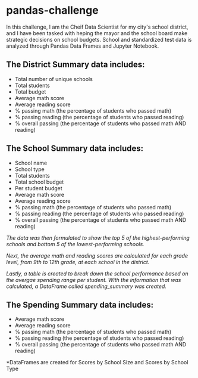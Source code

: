 # pandas-challenge

In this challenge, I am the Cheif Data Scientist for my city's school district, and I have been tasked with heping the mayor and the school board make strategic decisions on school budgets. School and standardized test data is analyzed through Pandas Data Frames and Jupyter Notebook. 

## The District Summary data includes:
  - Total number of unique schools 
  - Total students
  - Total budget
  - Average math score
  - Average reading score
  - % passing math (the percentage of students who passed math)
  - % passing reading (the percentage of students who passed reading)
  - % overall passing (the percentage of students who passed math AND reading)

## The School Summary data includes:
  - School name
  - School type
  - Total students
  - Total school budget
  - Per student budget
  - Average math score
  - Average reading score
  - % passing math (the percentage of students who passed math)
  - % passing reading (the percentage of students who passed reading)
  - % overall passing (the percentage of students who passed math AND reading)

*The data was then formulated to show the top 5 of the highest-performing schools and bottom 5 of the lowest-performing schools.*

*Next, the average math and reading scores are calculated for each grade level, from 9th to 12th grade, at each school in the district.*

*Lastly, a table is created to break down the school performance based on the avergae spending range per student. With the information that was calculated, a DataFrame called spending_summary was created.*

## The Spending Summary data includes:
  - Average math score
  - Average reading score
  - % passing math (the percentage of students who passed math)
  - % passing reading (the percentage of students who passed reading)
  - % overall passing (the percentage of students who passed math AND reading)

*DataFrames are created for Scores by School Size and Scores by School Type


